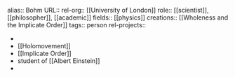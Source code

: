 alias:: Bohm
URL::
rel-org:: [[University of London]]
role:: [[scientist]], [[philosopher]], [[academic]]
fields:: [[physics]]
creations:: [[Wholeness and the Implicate Order]]
tags:: person
rel-projects::

-
- [[Holomovement]]
- [[Implicate Order]]
- student of [[Albert Einstein]]
-
